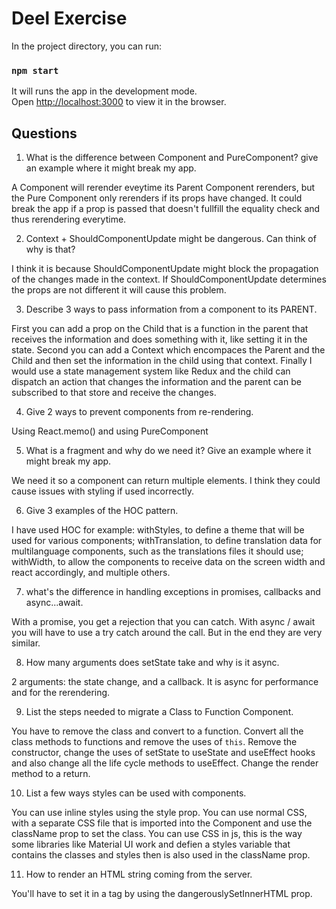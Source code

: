 # Deel Exercise

In the project directory, you can run:

### `npm start`

It will runs the app in the development mode.\
Open [http://localhost:3000](http://localhost:3000) to view it in the browser.

## Questions

1. What is the difference between Component and PureComponent? give an example where it might break my app.

A Component will rerender eveytime its Parent Component rerenders, but the Pure Component only rerenders if its props have changed. It could break the app if a prop is passed that doesn't fullfill the equality check and thus rerendering everytime.

2. Context + ShouldComponentUpdate might be dangerous. Can think of why is that?

I think it is because ShouldComponentUpdate might block the propagation of the changes made in the context. If ShouldComponentUpdate determines the props are not different it will cause this problem.

3. Describe 3 ways to pass information from a component to its PARENT.

First you can add a prop on the Child that is a function in the parent that receives the information and does something with it, like setting it in the state. Second you can add a Context which encompaces the Parent and the Child and then set the information in the child using that context. Finally I would use a state management system like Redux and the child can dispatch an action that changes the information and the parent can be subscribed to that store and receive the changes.

4. Give 2 ways to prevent components from re-rendering.

Using React.memo() and using PureComponent

5. What is a fragment and why do we need it? Give an example where it might break my app.

We need it so a component can return multiple elements. I think they could cause issues with styling if used incorrectly.

6. Give 3 examples of the HOC pattern.

I have used HOC for example: withStyles, to define a theme that will be used for various components; withTranslation, to define translation data for multilanguage components, such as the translations files it should use; withWidth, to allow the components to receive data on the screen width and react accordingly, and multiple others.

7. what's the difference in handling exceptions in promises, callbacks and async...await.

With a promise, you get a rejection that you can catch. With async / await you will have to use a try catch around the call. But in the end they are very similar.

8. How many arguments does setState take and why is it async.

2 arguments: the state change, and a callback. It is async for performance and for the rerendering.

9. List the steps needed to migrate a Class to Function Component.

You have to remove the class and convert to a function. Convert all the class methods to functions and remove the uses of `this`. Remove the constructor, change the uses of setState to useState and useEffect hooks and also change all the life cycle methods to useEffect. Change the render method to a return. 

10. List a few ways styles can be used with components.

You can use inline styles using the style prop. You can use normal CSS, with a separate CSS file that is imported into the Component and use the className prop to set the class. You can use CSS in js, this is the way some libraries like Material UI work and defien a styles variable that contains the classes and styles then is also used in the className prop.

11. How to render an HTML string coming from the server.

You'll have to set it in a tag by using the dangerouslySetInnerHTML prop.
